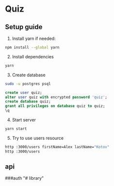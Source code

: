# Quiz

## Setup guide

1. Install yarn if needed:

```bash
npm install --global yarn
```

2. Install dependencies

```bash
yarn
```

3. Create database

```bash
sudo -u postgres psql
```

```sql
create user quiz;
alter user quiz with encrypted password 'quiz';
create database quiz;
grant all privileges on database quiz to quiz;
\q
```

4. Start server

```bash
yarn start
```

5. Try to use users resource

```bash
http :3000/users firstName=Alex lastName="Kotov"
http :3000/users
```

## api

###auth
"# library" 
